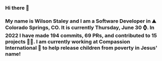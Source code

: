 ### Hi there 👋

### My name is Wilson Staley and I am a Software Developer in ⛰ Colorado Springs, CO.  It is currently Thursday, June 30 ⌚. In 2022 I have made 194 commits, 69 PRs, and contributed to 15 projects 👨‍💻. I am currently working at Compassion International 🏢 to help release children from poverty in Jesus' name!